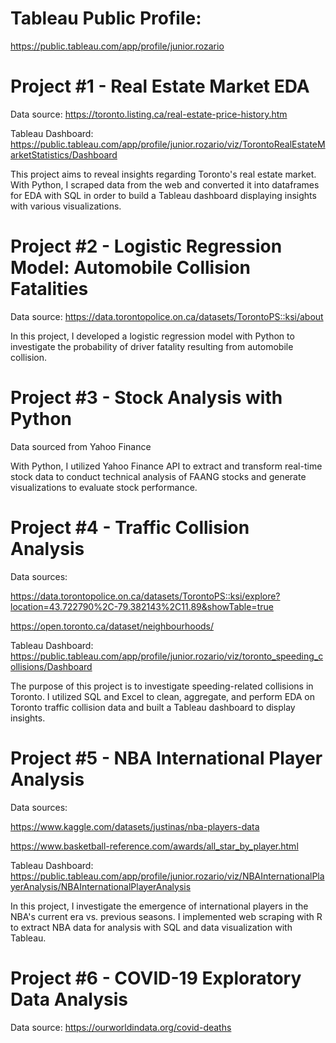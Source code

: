 # Tableau Public Profile:

https://public.tableau.com/app/profile/junior.rozario

# Project #1 - Real Estate Market EDA
Data source: https://toronto.listing.ca/real-estate-price-history.htm

Tableau Dashboard: https://public.tableau.com/app/profile/junior.rozario/viz/TorontoRealEstateMarketStatistics/Dashboard

This project aims to reveal insights regarding Toronto's real estate market. With Python, I scraped data from the web and converted it into dataframes for EDA with SQL in order to build a Tableau dashboard displaying insights with various visualizations.

# Project #2 - Logistic Regression Model: Automobile Collision Fatalities
Data source: https://data.torontopolice.on.ca/datasets/TorontoPS::ksi/about

In this project, I developed a logistic regression model with Python to investigate the probability of driver fatality resulting from automobile collision.

# Project #3 - Stock Analysis with Python
Data sourced from Yahoo Finance

With Python, I utilized Yahoo Finance API to extract and transform real-time stock data to conduct technical analysis of FAANG stocks and generate visualizations to evaluate stock performance.

# Project #4 - Traffic Collision Analysis
Data sources:

https://data.torontopolice.on.ca/datasets/TorontoPS::ksi/explore?location=43.722790%2C-79.382143%2C11.89&showTable=true

https://open.toronto.ca/dataset/neighbourhoods/

Tableau Dashboard: https://public.tableau.com/app/profile/junior.rozario/viz/toronto_speeding_collisions/Dashboard

The purpose of this project is to investigate speeding-related collisions in Toronto. I utilized SQL and Excel to clean, aggregate, and perform EDA on Toronto traffic collision data and built a Tableau dashboard to display insights.

# Project #5 - NBA International Player Analysis
Data sources:

https://www.kaggle.com/datasets/justinas/nba-players-data

https://www.basketball-reference.com/awards/all_star_by_player.html

Tableau Dashboard: https://public.tableau.com/app/profile/junior.rozario/viz/NBAInternationalPlayerAnalysis/NBAInternationalPlayerAnalysis

In this project, I investigate the emergence of international players in the NBA's current era vs. previous seasons. I implemented web scraping with R to extract NBA data for analysis with SQL and data visualization with Tableau.

# Project #6 - COVID-19 Exploratory Data Analysis
Data source: https://ourworldindata.org/covid-deaths
